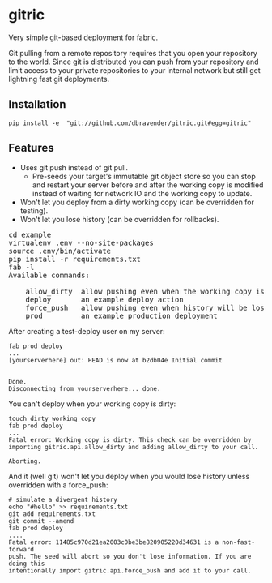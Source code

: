 # gitric #

Very simple git-based deployment for fabric.

Git pulling from a remote repository requires that you open your repository to the world. Since git is distributed you can push from your repository and limit access to your private repositories to your internal network but still get lightning fast git deployments.

## Installation ##

    pip install -e  "git://github.com/dbravender/gitric.git#egg=gitric"

## Features ##

* Uses git push instead of git pull.
    * Pre-seeds your target's immutable git object store so you can stop and restart your server before and after the working copy is modified instead of waiting for network IO and the working copy to update.
* Won't let you deploy from a dirty working copy (can be overridden for testing).
* Won't let you lose history (can be overridden for rollbacks).

<pre>
cd example
virtualenv .env --no-site-packages
source .env/bin/activate
pip install -r requirements.txt
fab -l
Available commands:
    
    allow_dirty  allow pushing even when the working copy is dirty
    deploy       an example deploy action
    force_push   allow pushing even when history will be lost
    prod         an example production deployment
</pre>

After creating a test-deploy user on my server:

    fab prod deploy
    ...
    [yourserverhere] out: HEAD is now at b2db04e Initial commit

    
    Done.
    Disconnecting from yourserverhere... done.

You can't deploy when your working copy is dirty:

    touch dirty_working_copy
    fab prod deploy
    ...
    Fatal error: Working copy is dirty. This check can be overridden by
    importing gitric.api.allow_dirty and adding allow_dirty to your call.
    
    Aborting.

And it (well git) won't let you deploy when you would lose history unless overridden with a force_push:

    # simulate a divergent history
    echo "#hello" >> requirements.txt
    git add requirements.txt
    git commit --amend
    fab prod deploy
    ....
    Fatal error: 11485c970d21ea2003c0be3be820905220d34631 is a non-fast-forward
    push. The seed will abort so you don't lose information. If you are doing this
    intentionally import gitric.api.force_push and add it to your call.